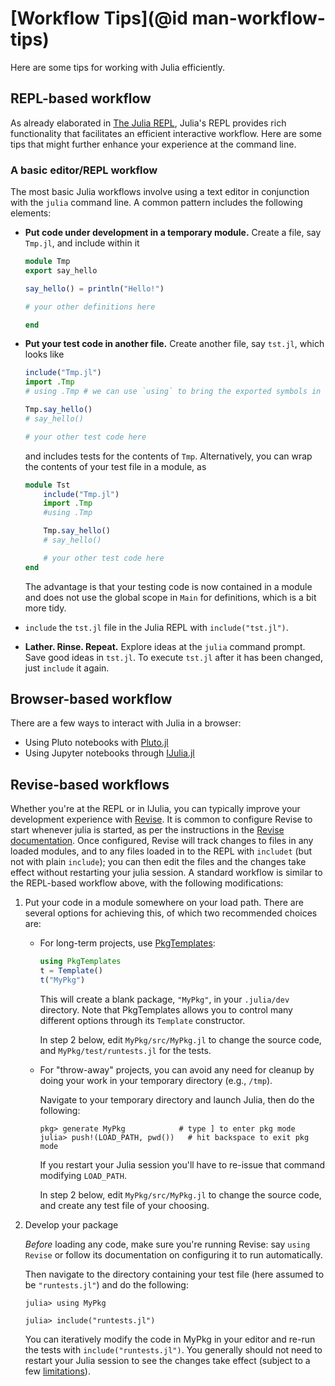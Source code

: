 # [Workflow Tips](@id man-workflow-tips)

Here are some tips for working with Julia efficiently.

## REPL-based workflow

As already elaborated in [The Julia REPL](@ref), Julia's REPL provides rich functionality
that facilitates an efficient interactive workflow. Here are some tips that might further enhance
your experience at the command line.

### A basic editor/REPL workflow

The most basic Julia workflows involve using a text editor in conjunction with the `julia` command
line. A common pattern includes the following elements:

  * **Put code under development in a temporary module.** Create a file, say `Tmp.jl`, and include
    within it

    ```julia
    module Tmp
    export say_hello

    say_hello() = println("Hello!")

    # your other definitions here

    end
    ```
  * **Put your test code in another file.** Create another file, say `tst.jl`, which looks like

    ```julia
    include("Tmp.jl")
    import .Tmp
    # using .Tmp # we can use `using` to bring the exported symbols in `Tmp` into our namespace

    Tmp.say_hello()
    # say_hello()

    # your other test code here
    ```

    and includes tests for the contents of `Tmp`.
    Alternatively, you can wrap the contents of your test file in a module, as

    ```julia
    module Tst
        include("Tmp.jl")
        import .Tmp
        #using .Tmp

        Tmp.say_hello()
        # say_hello()

        # your other test code here
    end
    ```

    The advantage is that your testing code is now contained in a module and does not use the global scope in `Main` for
    definitions, which is a bit more tidy.

  * `include` the `tst.jl` file in the Julia REPL with `include("tst.jl")`.

  * **Lather. Rinse. Repeat.** Explore ideas at the `julia` command prompt. Save good ideas in `tst.jl`. To execute `tst.jl` after it has been changed, just `include` it again.

## Browser-based workflow

There are a few ways to interact with Julia in a browser:
- Using Pluto notebooks with [Pluto.jl](https://github.com/fonsp/Pluto.jl)
- Using Jupyter notebooks through [IJulia.jl](https://github.com/JuliaLang/IJulia.jl)

## Revise-based workflows

Whether you're at the REPL or in IJulia, you can typically improve
your development experience with
[Revise](https://github.com/timholy/Revise.jl).
It is common to configure Revise to start whenever julia is started,
as per the instructions in the [Revise documentation](https://timholy.github.io/Revise.jl/stable/).
Once configured, Revise will track changes to files in any loaded modules,
and to any files loaded in to the REPL with `includet` (but not with plain `include`);
you can then edit the files and the changes take effect without restarting your julia session.
A standard workflow is similar to the REPL-based workflow above, with
the following modifications:

1. Put your code in a module somewhere on your load path. There are
   several options for achieving this, of which two recommended choices are:

   - For long-term projects, use
     [PkgTemplates](https://github.com/invenia/PkgTemplates.jl):

     ```julia
     using PkgTemplates
     t = Template()
     t("MyPkg")
     ```

     This will create a blank package, `"MyPkg"`, in your `.julia/dev` directory.
     Note that PkgTemplates allows you to control many different options
     through its `Template` constructor.

     In step 2 below, edit `MyPkg/src/MyPkg.jl` to change the source code, and
     `MyPkg/test/runtests.jl` for the tests.

   - For "throw-away" projects, you can avoid any need for cleanup
     by doing your work in your temporary directory (e.g., `/tmp`).

     Navigate to your temporary directory and launch Julia, then do the following:

     ```julia-repl
     pkg> generate MyPkg            # type ] to enter pkg mode
     julia> push!(LOAD_PATH, pwd())   # hit backspace to exit pkg mode
     ```
     If you restart your Julia session you'll have to re-issue that command
     modifying `LOAD_PATH`.

     In step 2 below, edit `MyPkg/src/MyPkg.jl` to change the source code, and create any
     test file of your choosing.

2. Develop your package

   *Before* loading any code, make sure you're running Revise: say
   `using Revise` or follow its documentation on configuring it to run
   automatically.

   Then navigate to the directory containing your test file (here
   assumed to be `"runtests.jl"`) and do the following:

   ```julia-repl
   julia> using MyPkg

   julia> include("runtests.jl")
   ```

   You can iteratively modify the code in MyPkg in your editor and re-run the
   tests with `include("runtests.jl")`.  You generally should not need to restart
   your Julia session to see the changes take effect (subject to a few [limitations](https://timholy.github.io/Revise.jl/stable/limitations/)).
